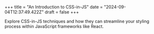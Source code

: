 +++
title = "An Introduction to CSS-in-JS"
date = "2024-09-04T12:37:49.422Z"
draft = false
+++

Explore CSS-in-JS techniques and how they can streamline your styling process within JavaScript frameworks like React.
        